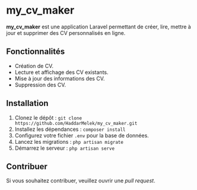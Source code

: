 # my_cv_maker

**my_cv_maker** est une application Laravel permettant de créer, lire, mettre à jour et supprimer des CV personnalisés en ligne.

## Fonctionnalités
- Création de CV.
- Lecture et affichage des CV existants.
- Mise à jour des informations des CV.
- Suppression des CV.

## Installation
1. Clonez le dépôt : `git clone https://github.com/HaddarMelek/my_cv_maker.git`
2. Installez les dépendances : `composer install`
3. Configurez votre fichier `.env` pour la base de données.
4. Lancez les migrations : `php artisan migrate`
5. Démarrez le serveur : `php artisan serve`

## Contribuer
Si vous souhaitez contribuer, veuillez ouvrir une *pull request*.
